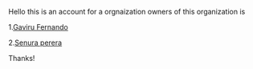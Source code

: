 Hello this is an account for a orgnaization owners of this organization is

  1.[Gaviru Fernando](https://github.com/GAVIFDO)
  
  2.[Senura perera](https://github.com/senura-47802)

 Thanks!
